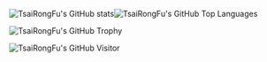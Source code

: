 ![TsaiRongFu's GitHub stats](https://github-readme-stats.vercel.app/api?username=tsairongfu&count_private=true&include_all_commits=true&show_icons=true&theme=radical)![TsaiRongFu's GitHub Top Languages](https://github-readme-stats.vercel.app/api/top-langs/?username=tsairongfu&langs_count=8&layout=compact&hide_border=true&theme=radical)

![TsaiRongFu's GitHub Trophy](https://github-profile-trophy.vercel.app/?username=tsairongfu&theme=onedark)

![TsaiRongFu's GitHub Visitor](https://komarev.com/ghpvc/?username=tsairongfu&label=Profile%20views&color=0e75b6&style=flat)




